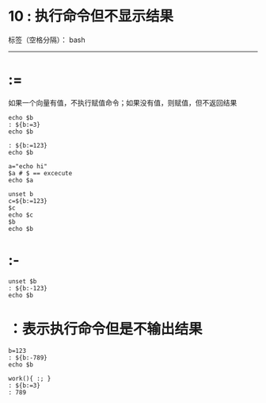 ﻿# 10 : 执行命令但不显示结果

标签（空格分隔）： bash

---

# :=
如果一个向量有值，不执行赋值命令；如果没有值，则赋值，但不返回结果
```
echo $b
: ${b:=3}
echo $b

: ${b:=123}
echo $b

```
```
a="echo hi"
$a # $ == excecute
echo $a
```
```
unset b
c=${b:=123}
$c
echo $c
$b
echo $b
```
# :-
```
unset $b
: ${b:-123}
echo $b
```

# ：表示执行命令但是不输出结果
```
b=123
: ${b:-789}
echo $b
```

```
work(){ :; }
: ${b:=3}
: 789
```




